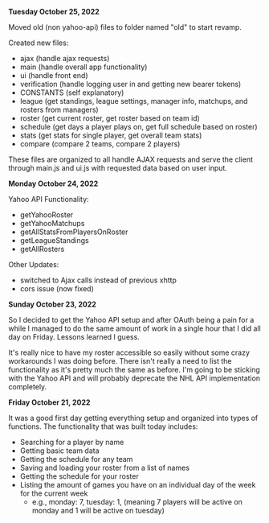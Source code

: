 **Tuesday October 25, 2022**

Moved old (non yahoo-api) files to folder named "old" to start revamp.

Created new files:
- ajax (handle ajax requests)
- main (handle overall app functionality)
- ui (handle front end)
- verification (handle logging user in and getting new bearer tokens)
- CONSTANTS (self explanatory)
- league (get standings, league settings, manager info, matchups, and rosters from managers)
- roster (get current roster, get roster based on team id)
- schedule (get days a player plays on, get full schedule based on roster)
- stats (get stats for single player, get overall team stats)
- compare (compare 2 teams, compare 2 players)

These files are organized to all handle AJAX requests and serve the client through main.js and ui.js with requested data based on user input.

**Monday October 24, 2022**

Yahoo API Functionality:
- getYahooRoster
- getYahooMatchups
- getAllStatsFromPlayersOnRoster
- getLeagueStandings
- getAllRosters

Other Updates:
- switched to Ajax calls instead of previous xhttp
- cors issue (now fixed)

**Sunday October 23, 2022**

So I decided to get the Yahoo API setup and after OAuth being a pain for a while I managed to do the same amount of work in a single hour that I did all day on Friday. Lessons learned I guess.

It's really nice to have my roster accessible so easily without some crazy workarounds I was doing before. There isn't really a need to list the functionality as it's pretty much the same as before. I'm going to be sticking with the Yahoo API and will probably deprecate the NHL API implementation completely.

**Friday October 21, 2022**

It was a good first day getting everything setup and organized into types of functions. The functionality that was built today includes:
- Searching for a player by name
- Getting basic team data
- Getting the schedule for any team
- Saving and loading your roster from a list of names
- Getting the schedule for your roster
- Listing the amount of games you have on an individual day of the week for the current week
  - e.g., monday: 7, tuesday: 1, (meaning 7 players will be active on monday and 1 will be active on tuesday)